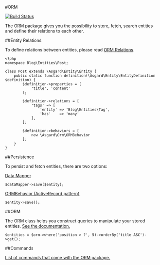 #ORM

[![Build Status](https://travis-ci.org/asgardphp/orm.svg?branch=master)](https://travis-ci.org/asgardphp/orm)

The ORM package gives you the possibility to store, fetch, search entities and define their relations to each other.

##Entity Relations

To define relations between entities, please read [ORM Relations](docs/orm-relations).

	<?php
	namespace Blog\Entities\Post;

	class Post extends \Asgard\Entity\Entity {
		public static function definition(\Asgard\Entity\EntityDefinition $definition) {
			$definition->properties = [
				'title', 'content'
			];

			$definition->relations = [
				'tags' => [
					'entity' => 'Blog\Entities\Tag',
					'has'    => 'many'
				],
			];

			$definition->behaviors = [
				new \Asgard\Orm\ORMBehavior
			];
		}
	}

##Persistence

To persist and fetch entities, there are two options:

[Data Mapper](docs/datamapper)

	$dataMapper->save($entity);

[ORMBehavior (ActiveRecord pattern)](docs/ormbehavior)

	$entity->save();

##ORM

The ORM class helps you construct queries to manipulate your stored entities. [See the documentation.](docs/orm-orm)

	$entities = $orm->where('position > ?', 5)->orderBy('title ASC')->get();

##Commands

[List of commands that come with the ORM package.](docs/orm-commands)